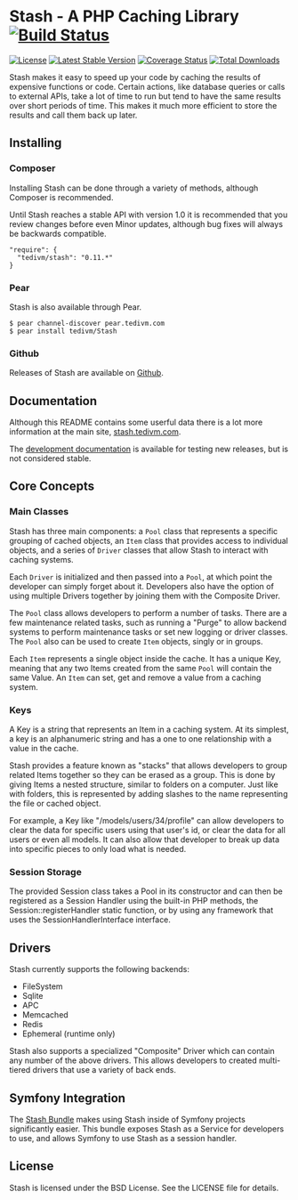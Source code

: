 # Stash - A PHP Caching Library [![Build Status](https://travis-ci.org/tedious/Stash.svg?branch=master)](https://travis-ci.org/tedious/Stash)

[![License](http://img.shields.io/packagist/l/tedivm/stash.svg)](https://github.com/tedious/Stash/blob/master/LICENSE)
[![Latest Stable Version](http://img.shields.io/github/release/tedious/stash.svg)](https://packagist.org/packages/tedivm/stash)
[![Coverage Status](http://img.shields.io/coveralls/tedious/Stash.svg)](https://coveralls.io/r/tedious/Stash?branch=master)
[![Total Downloads](http://img.shields.io/packagist/dt/tedivm/stash.svg)](https://packagist.org/packages/tedivm/stash)

Stash makes it easy to speed up your code by caching the results of expensive
functions or code. Certain actions, like database queries or calls to external
APIs, take a lot of time to run but tend to have the same results over short
periods of time. This makes it much more efficient to store the results and call
them back up later.

## Installing

### Composer

Installing Stash can be done through a variety of methods, although Composer is
recommended.

Until Stash reaches a stable API with version 1.0 it is recommended that you
review changes before even Minor updates, although bug fixes will always be
backwards compatible.

```
"require": {
  "tedivm/stash": "0.11.*"
}
```


### Pear

Stash is also available through Pear.

```
$ pear channel-discover pear.tedivm.com
$ pear install tedivm/Stash
```


### Github

Releases of Stash are available on [Github](https://github.com/tedious/Stash/releases).


## Documentation

Although this README contains some userful data there is a lot more information
at the main site, [stash.tedivm.com](http://stash.tedivm.com).

The [development documentation](http://stash.tedivm.com/dev/) is available for
testing new releases, but is not considered stable.


## Core Concepts

### Main Classes

Stash has three main components: a `Pool` class that represents a specific
grouping of cached objects, an `Item` class that provides access to individual
objects, and a series of `Driver` classes that allow Stash to interact with
caching systems.

Each `Driver` is initialized and then passed into a `Pool`, at which point the
developer can simply forget about it. Developers also have the option of using
multiple Drivers together by joining them with the Composite Driver.

The `Pool` class allows developers to perform a number of tasks. There are a few
maintenance related tasks, such as running a "Purge" to allow backend systems to
perform maintenance tasks or set new logging or driver classes. The `Pool` also
can be used to create `Item` objects, singly or in groups.

Each `Item` represents a single object inside the cache. It has a unique Key,
meaning that any two Items created from the same `Pool` will contain the same
Value. An `Item` can set, get and remove a value from a caching system.

### Keys

A Key is a string that represents an Item in a caching system. At its simplest,
a key is an alphanumeric string and has a one to one relationship with a value
in the cache.

Stash provides a feature known as "stacks" that allows developers to group
related Items together so they can be erased as a group. This is done by giving
Items a nested structure, similar to folders on a computer. Just like with
folders, this is represented by adding slashes to the name representing the file
or cached object.

For example, a Key like "/models/users/34/profile" can allow developers to clear
the data for specific users using that user's id, or clear the data for all
users or even all models. It can also allow that developer to break up data into
specific pieces to only load what is needed.

### Session Storage

The provided Session class takes a Pool in its constructor and can then be
registered as a Session Handler using the built-in PHP methods, the
Session::registerHandler static function, or by using any framework that uses
the SessionHandlerInterface interface.


## Drivers

Stash currently supports the following backends:

* FileSystem
* Sqlite
* APC
* Memcached
* Redis
* Ephemeral (runtime only)

Stash also supports a specialized "Composite" Driver which can contain any
number of the above drivers. This allows developers to created multi-tiered
drivers that use a variety of back ends.


## Symfony Integration

The [Stash Bundle](https://github.com/tedious/TedivmStashBundle) makes using
Stash inside of Symfony projects significantly easier. This bundle exposes
Stash as a Service for developers to use, and allows Symfony to use Stash
as a session handler. 


## License

Stash is licensed under the BSD License. See the LICENSE file for details.
